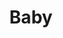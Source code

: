 ---
title: Baby
date: 
draft: false

# descripcion
description : Aro de plata con piedra cubic

materials: Plata 925

color: Multicolor

dimensions: 0,8cm

code: 01-16-0303

type: "Aros"

categories: []

price: $2.740,00

price_eftvo: $2.330,00

# Images
# first image will be shown in the product page
images:
  # - image: "images/path_to_image"
  # La ubicacion de las imagenes es imagenes/Aros/Aros.Cubic/01-16-0303-baby
  - image: "./images/aros/cubic/01-16-0303-mariposas_a.JPG"
  - image: "./images/aros/cubic/01-16-0303-mariposas_b.JPG"
---